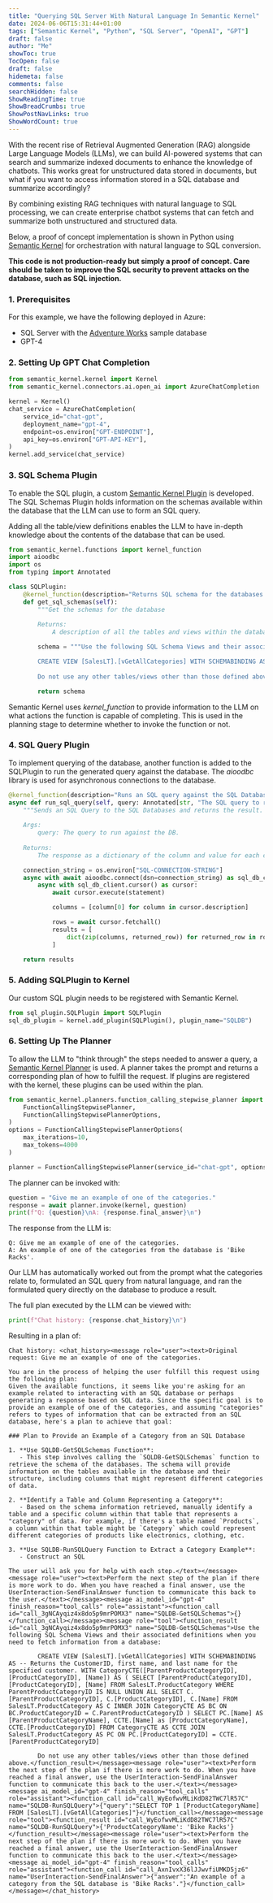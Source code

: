 ```yaml
---
title: "Querying SQL Server With Natural Language In Semantic Kernel"
date: 2024-06-06T15:31:44+01:00
tags: ["Semantic Kernel", "Python", "SQL Server", "OpenAI", "GPT"]
draft: false
author: "Me"
showToc: true
TocOpen: false
draft: false
hidemeta: false
comments: false
searchHidden: false
ShowReadingTime: true
ShowBreadCrumbs: true
ShowPostNavLinks: true
ShowWordCount: true
---
```


With the recent rise of Retrieval Augmented Generation (RAG) alongside Large Language Models (LLMs), we can build AI-powered systems that can search and summarize indexed documents to enhance the knowledge of chatbots. This works great for unstructured data stored in documents, but what if you want to access information stored in a SQL database and summarize accordingly?

By combining existing RAG techniques with natural language to SQL processing, we can create enterprise chatbot systems that can fetch and summarize both unstructured and structured data.

Below, a proof of concept implementation is shown in Python using [Semantic Kernel](https://github.com/microsoft/semantic-kernel) for orchestration with natural language to SQL conversion.

**This code is not production-ready but simply a proof of concept. Care should be taken to improve the SQL security to prevent attacks on the database, such as SQL injection.**

### 1. Prerequisites

For this example, we have the following deployed in Azure:
- SQL Server with the [Adventure Works](https://learn.microsoft.com/en-us/sql/samples/adventureworks-install-configure?view=sql-server-ver16&tabs=ssms) sample database
- GPT-4

### 2. Setting Up GPT Chat Completion

```python
from semantic_kernel.kernel import Kernel
from semantic_kernel.connectors.ai.open_ai import AzureChatCompletion

kernel = Kernel()
chat_service = AzureChatCompletion(
    service_id="chat-gpt",
    deployment_name="gpt-4",
    endpoint=os.environ["GPT-ENDPOINT"],
    api_key=os.environ["GPT-API-KEY"],
)
kernel.add_service(chat_service)
```

### 3. SQL Schema Plugin

To enable the SQL plugin, a custom [Semantic Kernel Plugin](https://learn.microsoft.com/en-us/semantic-kernel/agents/plugins/?tabs=python) is developed. The SQL Schemas Plugin holds information on the schemas available within the database that the LLM can use to form an SQL query.

Adding all the table/view definitions enables the LLM to have in-depth knowledge about the contents of the database that can be used.

```python
from semantic_kernel.functions import kernel_function
import aioodbc
import os
from typing import Annotated

class SQLPlugin:
    @kernel_function(description="Returns SQL schema for the databases.", name="GetSQLSchemas")
    def get_sql_schemas(self):
        """Get the schemas for the database
        
        Returns:
            A description of all the tables and views within the database."""

        schema = """Use the following SQL Schema Views and their associated definitions when you need to fetch information from a database:

        CREATE VIEW [SalesLT].[vGetAllCategories] WITH SCHEMABINDING AS -- Returns the CustomerID, first name, and last name for the specified customer. WITH CategoryCTE([ParentProductCategoryID], [ProductCategoryID], [Name]) AS ( SELECT [ParentProductCategoryID], [ProductCategoryID], [Name] FROM SalesLT.ProductCategory WHERE ParentProductCategoryID IS NULL UNION ALL SELECT C.[ParentProductCategoryID], C.[ProductCategoryID], C.[Name] FROM SalesLT.ProductCategory AS C INNER JOIN CategoryCTE AS BC ON BC.ProductCategoryID = C.ParentProductCategoryID ) SELECT PC.[Name] AS [ParentProductCategoryName], CCTE.[Name] as [ProductCategoryName], CCTE.[ProductCategoryID] FROM CategoryCTE AS CCTE JOIN SalesLT.ProductCategory AS PC ON PC.[ProductCategoryID] = CCTE.[ParentProductCategoryID]
        
        Do not use any other tables/views other than those defined above."""

        return schema
```

Semantic Kernel uses *kernel_function* to provide information to the LLM on what actions the function is capable of completing. This is used in the planning stage to determine whether to invoke the function or not.

### 4. SQL Query Plugin

To implement querying of the database, another function is added to the SQLPlugin to run the generated query against the database. The *aioodbc* library is used for asynchronous connections to the database.

```python
@kernel_function(description="Runs an SQL query against the SQL Database to extract information.", name="RunSQLQuery")
async def run_sql_query(self, query: Annotated[str, "The SQL query to run against the DB"]):
    """Sends an SQL Query to the SQL Databases and returns the result.
    
    Args:
        query: The query to run against the DB.
        
    Returns:
        The response as a dictionary of the column and value for each column and row in the database."""

    connection_string = os.environ["SQL-CONNECTION-STRING"]
    async with await aioodbc.connect(dsn=connection_string) as sql_db_client:
        async with sql_db_client.cursor() as cursor:
            await cursor.execute(statement)

            columns = [column[0] for column in cursor.description]

            rows = await cursor.fetchall()
            results = [
                dict(zip(columns, returned_row)) for returned_row in rows
            ]

    return results
```

### 5. Adding SQLPlugin to Kernel

Our custom SQL plugin needs to be registered with Semantic Kernel.

```python
from sql_plugin.SQLPlugin import SQLPlugin
sql_db_plugin = kernel.add_plugin(SQLPlugin(), plugin_name="SQLDB")
```

### 6. Setting Up The Planner

To allow the LLM to "think through" the steps needed to answer a query, a [Semantic Kernel Planner](https://learn.microsoft.com/en-us/semantic-kernel/agents/planners/?tabs=python) is used. A planner takes the prompt and returns a corresponding plan of how to fulfill the request. If plugins are registered with the kernel, these plugins can be used within the plan.

```python
from semantic_kernel.planners.function_calling_stepwise_planner import (
    FunctionCallingStepwisePlanner,
    FunctionCallingStepwisePlannerOptions,
)
options = FunctionCallingStepwisePlannerOptions(
    max_iterations=10,
    max_tokens=4000
)

planner = FunctionCallingStepwisePlanner(service_id="chat-gpt", options=options)
```

The planner can be invoked with:

```python
question = "Give me an example of one of the categories."
response = await planner.invoke(kernel, question)
print(f"Q: {question}\nA: {response.final_answer}\n")
```

The response from the LLM is:

```
Q: Give me an example of one of the categories.
A: An example of one of the categories from the database is 'Bike Racks'.
```

Our LLM has automatically worked out from the prompt what the categories relate to, formulated an SQL query from natural language, and ran the formulated query directly on the database to produce a result.

The full plan executed by the LLM can be viewed with:

```python
print(f"Chat history: {response.chat_history}\n")
```

Resulting in a plan of:

```
Chat history: <chat_history><message role="user"><text>Original request: Give me an example of one of the categories.

You are in the process of helping the user fulfill this request using the following plan:
Given the available functions, it seems like you're asking for an example related to interacting with an SQL database or perhaps generating a response based on SQL data. Since the specific goal is to provide an example of one of the categories, and assuming "categories" refers to types of information that can be extracted from an SQL database, here's a plan to achieve that goal:

### Plan to Provide an Example of a Category from an SQL Database

1. **Use SQLDB-GetSQLSchemas Function**: 
   - This step involves calling the `SQLDB-GetSQLSchemas` function to retrieve the schema of the databases. The schema will provide information on the tables available in the database and their structure, including columns that might represent different categories of data.

2. **Identify a Table and Column Representing a Category**:
   - Based on the schema information retrieved, manually identify a table and a specific column within that table that represents a "category" of data. For example, if there's a table named `Products`, a column within that table might be `Category` which could represent different categories of products like electronics, clothing, etc.

3. **Use SQLDB-RunSQLQuery Function to Extract a Category Example**:
   - Construct an SQL

The user will ask you for help with each step.</text></message><message role="user"><text>Perform the next step of the plan if there is more work to do. When you have reached a final answer, use the UserInteraction-SendFinalAnswer function to communicate this back to the user.</text></message><message ai_model_id="gpt-4" finish_reason="tool_calls" role="assistant"><function_call id="call_3gNCAyqiz4x8do5p9mrPOMX3" name="SQLDB-GetSQLSchemas">{}</function_call></message><message role="tool"><function_result id="call_3gNCAyqiz4x8do5p9mrPOMX3" name="SQLDB-GetSQLSchemas">Use the following SQL Schema Views and their associated definitions when you need to fetch information from a database:

        CREATE VIEW [SalesLT].[vGetAllCategories] WITH SCHEMABINDING AS -- Returns the CustomerID, first name, and last name for the specified customer. WITH CategoryCTE([ParentProductCategoryID], [ProductCategoryID], [Name]) AS ( SELECT [ParentProductCategoryID], [ProductCategoryID], [Name] FROM SalesLT.ProductCategory WHERE ParentProductCategoryID IS NULL UNION ALL SELECT C.[ParentProductCategoryID], C.[ProductCategoryID], C.[Name] FROM SalesLT.ProductCategory AS C INNER JOIN CategoryCTE AS BC ON BC.ProductCategoryID = C.ParentProductCategoryID ) SELECT PC.[Name] AS [ParentProductCategoryName], CCTE.[Name] as [ProductCategoryName], CCTE.[ProductCategoryID] FROM CategoryCTE AS CCTE JOIN SalesLT.ProductCategory AS PC ON PC.[ProductCategoryID] = CCTE.[ParentProductCategoryID]
        
        Do not use any other tables/views other than those defined above.</function_result></message><message role="user"><text>Perform the next step of the plan if there is more work to do. When you have reached a final answer, use the UserInteraction-SendFinalAnswer function to communicate this back to the user.</text></message><message ai_model_id="gpt-4" finish_reason="tool_calls" role="assistant"><function_call id="call_WyEofwvMLiKdD82TWC7lR57C" name="SQLDB-RunSQLQuery">{"query":"SELECT TOP 1 [ProductCategoryName] FROM [SalesLT].[vGetAllCategories]"}</function_call></message><message role="tool"><function_result id="call_WyEofwvMLiKdD82TWC7lR57C" name="SQLDB-RunSQLQuery">{'ProductCategoryName': 'Bike Racks'}</function_result></message><message role="user"><text>Perform the next step of the plan if there is more work to do. When you have reached a final answer, use the UserInteraction-SendFinalAnswer function to communicate this back to the user.</text></message><message ai_model_id="gpt-4" finish_reason="tool_calls" role="assistant"><function_call id="call_AxnIvxX36lJJwvfiUMKD5jz6" name="UserInteraction-SendFinalAnswer">{"answer":"An example of a category from the SQL database is 'Bike Racks'."}</function_call></message></chat_history>